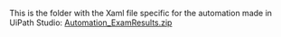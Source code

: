 This is the folder with the Xaml file specific for the automation made in UiPath Studio: 
[Automation_ExamResults.zip](https://github.com/antoniapetrescu/RPA-Automation/files/7796505/Automation_ExamResults.zip)
